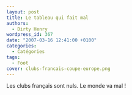 ```yaml
---
layout: post
title: Le tableau qui fait mal
authors:
  - Dirty Henry
wordpress_id: 367
date: "2007-03-16 12:41:00 +0100"
categories:
  - Catégories
tags:
  - Foot
cover: clubs-francais-coupe-europe.png
---
```


Les clubs français sont nuls. Le monde va mal !
